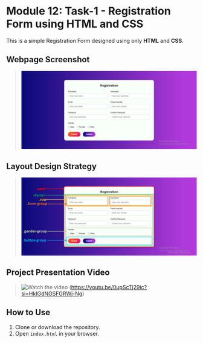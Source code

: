 # Module 12: Task-1 - Registration Form using HTML and CSS

This is a simple Registration Form designed using only **HTML** and **CSS**.

## Webpage Screenshot
> ![Task Output](regform.jpg)  

## Layout Design Strategy
> ![Design Strategy](design-strategy.jpg)

## Project Presentation Video
> ![Watch the video](https://youtu.be/0upScTj29ic?si=QjaW-pc8JWj0mn1N)
> (https://youtu.be/0upScTj29ic?si=HkIGdNGSFGRWj-Ng)

## How to Use
1. Clone or download the repository.
2. Open `index.html` in your browser.

